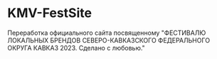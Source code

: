 # KMV-FestSite
Переработка официального сайта посвященному "ФЕСТИВАЛЮ ЛОКАЛЬНЫХ БРЕНДОВ СЕВЕРО-КАВКАЗСКОГО ФЕДЕРАЛЬНОГО ОКРУГА КАВКАЗ 2023. Сделано с любовью."

